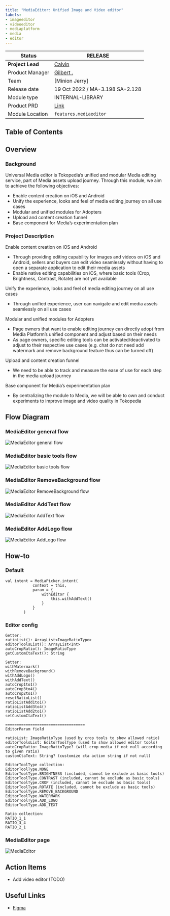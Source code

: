 ```yaml
---
title: "MediaEditor: Unified Image and Video editor"
labels:
- imageeditor
- videoeditor
- mediaplatform
- media
- editor
---
```


<!--left header table-->
| **Status**       | <!--start status:GREEN-->RELEASE<!--end status-->                                                                 |
|------------------|-------------------------------------------------------------------------------------------------------------------|
| **Project Lead** | [Calvin](https://tokopedia.atlassian.net/wiki/people/5c6beecd9170244d98d7d0c4)                                    |
| Product Manager  | [Gilbert .](https://tokopedia.atlassian.net/wiki/people/612c2c400f8ff40068adbfae?ref=confluence)                  |
| Team             | [Minion Jerry]                                                                                                    |
| Release date     | 19 Oct 2022 / <!--start status:GREY-->MA-3.198<!--end status--> <!--start status:GREY-->SA-2.128<!--end status--> |
| Module type      | <!--start status:PURPLE-->INTERNAL-LIBRARY<!--end status-->                                                       |
| Product PRD      | [Link](https://tokopedia.atlassian.net/wiki/spaces/CO/pages/1888665745/PRD+Docs+-+Global+Media+Editor)        |
| Module Location  | `features.mediaeditor`                                                                                            | `features/media/mediaeditor` |

## Table of Contents

<!--toc-->

## Overview

### Background

Universal Media editor is Tokopedia’s unified and modular Media editing service, part of Media assets upload journey. Through this module, we aim to achieve the following objectives:

- Enable content creation on iOS and Android
- Unify the experience, looks and feel of media editing journey on all use cases
- Modular and unified modules for Adopters
- Upload and content creation funnel
- Base component for Media’s experimentation plan

### Project Description

Enable content creation on iOS and Android
- Through providing editing capability for images and videos on iOS and Android, sellers and buyers can edit video seamlessly without having to open a separate application to edit their media assets
- Enable native editing capabilities on iOS, where basic tools (Crop, Brightness, Contrast, Rotate) are not yet available

Unify the experience, looks and feel of media editing journey on all use cases
- Through unified experience, user can navigate and edit media assets seamlessly on all use cases

Modular and unified modules for Adopters
- Page owners that want to enable editing journey can directly adopt from Media Platform’s unified component and adjust based on their needs
- As page owners, specific editing tools can be activated/deactivated to adjust to their respective use cases (e.g. chat do not need add watermark and remove background feature thus can be turned off)

Upload and content creation funnel
- We need to be able to track and measure the ease of use for each step in the media upload journey

Base component for Media’s experimentation plan
- By centralizing the module to Media, we will be able to own and conduct experiments to improve image and video quality in Tokopedia


## Flow Diagram

### MediaEditor general flow 
![MediaEditor general flow](https://docs-android.tokopedia.net/images/docs/media-docs-img/MediaEditor-main_flow.png "MediaEditor general flow ")

### MediaEditor basic tools flow
![MediaEditor basic tools flow](https://docs-android.tokopedia.net/images/docs/media-docs-img/MediaEditor-basic_tool_flow.png "MediaEditor basic tools flow")

### MediaEditor RemoveBackground flow
![MediaEditor RemoveBackground flow](https://docs-android.tokopedia.net/images/docs/media-docs-img/MediaEditor-remove_bg_flow.png "MediaEditor RemoveBackground flow")

### MediaEditor AddText flow
![MediaEditor AddText flow](https://docs-android.tokopedia.net/images/docs/images_in_zip/MediaEditor-add_text_flow.png "MediaEditor AddText flow")

### MediaEditor AddLogo flow
![MediaEditor AddLogo flow](https://docs-android.tokopedia.net/images/docs/media-docs-img/MediaEditor-add_logo_flow.png "MediaEditor AddLogo flow")


## How-to

### Default



```
val intent = MediaPicker.intent(
            context = this,
            param = {
                withEditor { 
                    this.withAddText()
                }
            }
        )
```

### Editor config



```
Getter:
ratioList(): ArrayList<ImageRatioType>
editorToolsList(): ArrayList<Int>
autoCropRatio(): ImageRatioType
getCustomCtaText(): String

Setter:
withWatermark()
withRemoveBackground()
withAddLogo()
withAddText()
autoCrop1to1()
autoCrop3to4()
autoCrop2to1()
resetRatioList()
ratioListAdd1to1()
ratioListAdd3to4()
ratioListAdd2to1()
setCustomCtaText()

===================================
EditorParam field

ratioList: ImageRatioType (used by crop tools to show allowed ratio)
editorToolsList: EditorToolType (used to show allowed editor tools)
autoCropRatio: ImageRatioType? (will crop media if not null according to given ratio)
customCtaText: String? (customize cta action string if not null)

EditorToolType collection:
EditorToolType.NONE
EditorToolType.BRIGHTNESS (included, cannot be exclude as basic tools)
EditorToolType.CONTRAST (included, cannot be exclude as basic tools)
EditorToolType.CROP (included, cannot be exclude as basic tools)
EditorToolType.ROTATE (included, cannot be exclude as basic tools)
EditorToolType.REMOVE_BACKGROUND
EditorToolType.WATERMARK
EditorToolType.ADD_LOGO
EditorToolType.ADD_TEXT

Ratio collection:
RATIO_1_1
RATIO_3_4
RATIO_2_1
```

### MediaEditor page
![MediaEditor](https://docs-android.tokopedia.net/images/docs/images_in_zip/MediaEditor-page.png "MediaEditor")

## Action Items

- Add video editor (TODO)

## Useful Links

- [Figma](https://www.figma.com/file/24DDHxC8JWnsmgQ91YiDJc/WG---Universal-Media?node-id=3577%3A130551)
